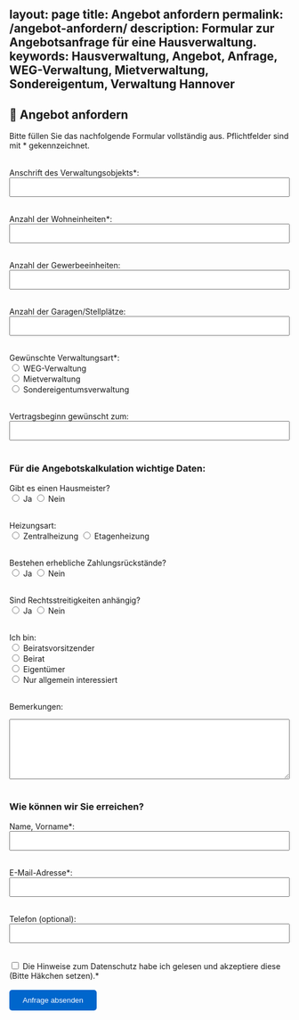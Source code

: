 layout: page
title: Angebot anfordern
permalink: /angebot-anfordern/
description: Formular zur Angebotsanfrage für eine Hausverwaltung.
keywords: Hausverwaltung, Angebot, Anfrage, WEG-Verwaltung, Mietverwaltung, Sondereigentum, Verwaltung Hannover
---

## 📝 Angebot anfordern

Bitte füllen Sie das nachfolgende Formular vollständig aus. Pflichtfelder sind mit * gekennzeichnet.

<form action="angebot-senden.php" method="POST" style="max-width:700px; margin-top:2rem;">
  
  <label>Anschrift des Verwaltungsobjekts*:</label><br>
  <input type="text" name="objekt" required style="width:100%; padding:0.5rem;"><br><br>

  <label>Anzahl der Wohneinheiten*:</label><br>
  <input type="number" name="whg" required style="width:100%; padding:0.5rem;"><br><br>

  <label>Anzahl der Gewerbeeinheiten:</label><br>
  <input type="number" name="gewerbe" style="width:100%; padding:0.5rem;"><br><br>

  <label>Anzahl der Garagen/Stellplätze:</label><br>
  <input type="number" name="garagen" style="width:100%; padding:0.5rem;"><br><br>

  <label>Gewünschte Verwaltungsart*:</label><br>
  <input type="radio" name="verwaltungsart" value="WEG-Verwaltung" required> WEG-Verwaltung<br>
  <input type="radio" name="verwaltungsart" value="Mietverwaltung"> Mietverwaltung<br>
  <input type="radio" name="verwaltungsart" value="Sondereigentumsverwaltung"> Sondereigentumsverwaltung<br><br>

  <label>Vertragsbeginn gewünscht zum:</label><br>
  <input type="text" name="vertragsbeginn" style="width:100%; padding:0.5rem;"><br><br>

  <h3>Für die Angebotskalkulation wichtige Daten:</h3>

  <label>Gibt es einen Hausmeister?</label><br>
  <input type="radio" name="hausmeister" value="Ja"> Ja
  <input type="radio" name="hausmeister" value="Nein"> Nein<br><br>

  <label>Heizungsart:</label><br>
  <input type="radio" name="heizung" value="Zentralheizung"> Zentralheizung
  <input type="radio" name="heizung" value="Etagenheizung"> Etagenheizung<br><br>

  <label>Bestehen erhebliche Zahlungsrückstände?</label><br>
  <input type="radio" name="rueckstaende" value="Ja"> Ja
  <input type="radio" name="rueckstaende" value="Nein"> Nein<br><br>

  <label>Sind Rechtsstreitigkeiten anhängig?</label><br>
  <input type="radio" name="streitigkeiten" value="Ja"> Ja
  <input type="radio" name="streitigkeiten" value="Nein"> Nein<br><br>

  <label>Ich bin:</label><br>
  <input type="radio" name="rolle" value="Beiratsvorsitzender"> Beiratsvorsitzender<br>
  <input type="radio" name="rolle" value="Beirat"> Beirat<br>
  <input type="radio" name="rolle" value="Eigentümer"> Eigentümer<br>
  <input type="radio" name="rolle" value="Allgemein interessiert"> Nur allgemein interessiert<br><br>

  <label>Bemerkungen:</label><br>
  <textarea name="bemerkungen" rows="6" style="width:100%; padding:0.5rem;"></textarea><br><br>

  <h3>Wie können wir Sie erreichen?</h3>

  <label>Name, Vorname*:</label><br>
  <input type="text" name="name" required style="width:100%; padding:0.5rem;"><br><br>

  <label>E-Mail-Adresse*:</label><br>
  <input type="email" name="email" required style="width:100%; padding:0.5rem;"><br><br>

  <label>Telefon (optional):</label><br>
  <input type="text" name="telefon" style="width:100%; padding:0.5rem;"><br><br>

  <label>
    <input type="checkbox" name="datenschutz" value="akzeptiert" required>
    Die Hinweise zum Datenschutz habe ich gelesen und akzeptiere diese (Bitte Häkchen setzen).*
  </label><br><br>

  <button type="submit" style="padding:0.7rem 1.5rem; background-color:#0066cc; color:white; border:none; border-radius:5px; cursor:pointer;">
    Anfrage absenden
  </button>
</form>
